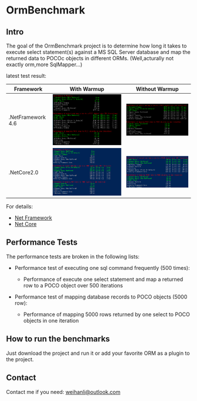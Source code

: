 # OrmBenchmark

## Intro

The goal of the OrmBenchmark project is to determine how long it takes to execute select statement(s) against a MS SQL Server database and map the returned data to POCOc objects in different ORMs. (Well,acturally not exactly orm,more SqlMapper...)

latest test result:

Framework | With Warmup | Without Warmup
------------ | ------------ | ---------
.NetFramework 4.6 | ![netfx.warm](./assets/netfx.warm.png) | ![netfx.nowarm](./assets/netfx.nowarm.png)
.NetCore2.0 | ![netcore.warm](./assets/netcore.warm.png) | ![netcore.nowarm](./assets/netcore.nowarm.png)

For details:

- [Net Framework](https://github.com/WeihanLi/OrmBenchmark/tree/netfx)
- [Net Core](https://github.com/WeihanLi/OrmBenchmark/tree/netcore)


## Performance Tests

The performance tests are broken in the following lists:

- Performance test of executing one sql command frequently (500 times):
  - Performance of execute one select statement and map a returned row to a POCO object over 500 iterations

- Performance test of mapping database records to POCO objects (5000 row):
  - Performance of mapping 5000 rows returned by one select to POCO objects in one iteration

## How to run the benchmarks

Just download the project and run it or add your favorite ORM as a plugin to the project.

## Contact

Contact me if you need: <weihanli@outlook.com>